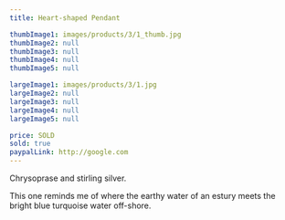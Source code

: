 ```yaml
---
title: Heart-shaped Pendant

thumbImage1: images/products/3/1_thumb.jpg
thumbImage2: null
thumbImage3: null
thumbImage4: null
thumbImage5: null

largeImage1: images/products/3/1.jpg
largeImage2: null
largeImage3: null
largeImage4: null
largeImage5: null

price: SOLD
sold: true
paypalLink: http://google.com
---
```


Chrysoprase and stirling silver.

This one reminds me of where the earthy water of an estury meets the bright blue turquoise water off-shore. 